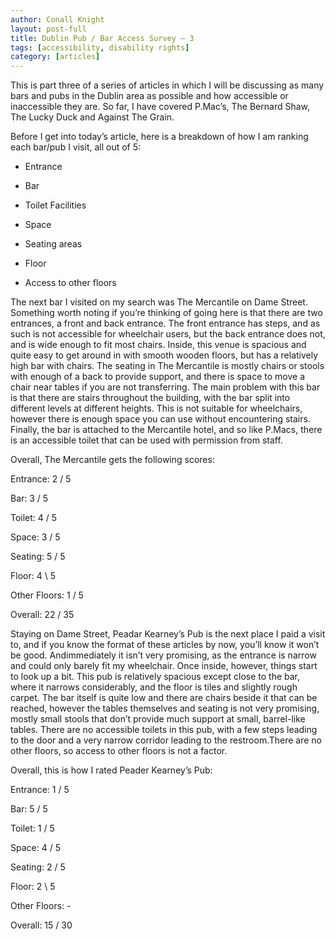 ```yaml
---
author: Conall Knight
layout: post-full
title: Dublin Pub / Bar Access Survey – 3
tags: [accessibility, disability rights]
category: [articles]
---
```

This is part three of a series of articles in which I will be discussing as many bars and pubs in the Dublin area as possible and how accessible or inaccessible they are. So far, I have covered P.Mac’s, The Bernard Shaw, The Lucky Duck and Against The Grain.

Before I get into today’s article, here is a breakdown of how I am ranking each bar/pub I visit, all out of 5:

- Entrance

- Bar 

- Toilet Facilities 

- Space 

- Seating areas

- Floor

- Access to other floors

 

The next bar I visited on my search was The Mercantile on Dame Street. Something worth noting if you’re thinking of going here is that there are two entrances, a front and back entrance. The front entrance has steps, and as such is not accessible for wheelchair users, but the back entrance does not, and is wide enough to fit most chairs. Inside, this venue is spacious and quite easy to get around in with smooth wooden floors, but has a relatively high bar with chairs. The seating in The Mercantile is mostly chairs or stools with enough of a back to provide support, and there is space to move a chair near tables if you are not transferring. The main problem with this bar is that there are stairs throughout the building, with the bar split into different levels at different heights. This is not suitable for wheelchairs, however there is enough space you can use without encountering stairs. Finally, the bar is attached to the Mercantile hotel, and so like P.Macs, there is an accessible toilet that can be used with permission from staff.

Overall, The Mercantile gets the following scores:

Entrance: 2 / 5

Bar:  3 / 5  

Toilet: 4 / 5

Space:  3 / 5

Seating:  5 / 5

Floor:  4 \ 5

Other Floors: 1 / 5

Overall: 22 / 35

 

Staying on Dame Street, Peadar Kearney’s Pub is the next place I paid a visit to, and if you know the format of these articles by now, you’ll know it won’t be good. Andimmediately it isn’t very promising, as the entrance is narrow and could only barely fit my wheelchair. Once inside, however, things start to look up a bit. This pub is relatively spacious except close to the bar, where it narrows considerably, and the floor is tiles and slightly rough carpet. The bar itself is quite low and there are chairs beside it that can be reached, however the tables themselves and seating is not very promising, mostly small stools that don’t provide much support at small, barrel-like tables. There are no accessible toilets in this pub, with a few steps leading to the door and a very narrow corridor leading to the restroom.There are no other floors, so access to other floors is not a factor.

Overall, this is how I rated Peader Kearney’s Pub:

Entrance: 1 / 5

Bar:  5 / 5  

Toilet: 1 / 5

Space: 4  / 5

Seating:  2 / 5

Floor:  2 \ 5

Other Floors: -

Overall: 15 / 30

 
	
